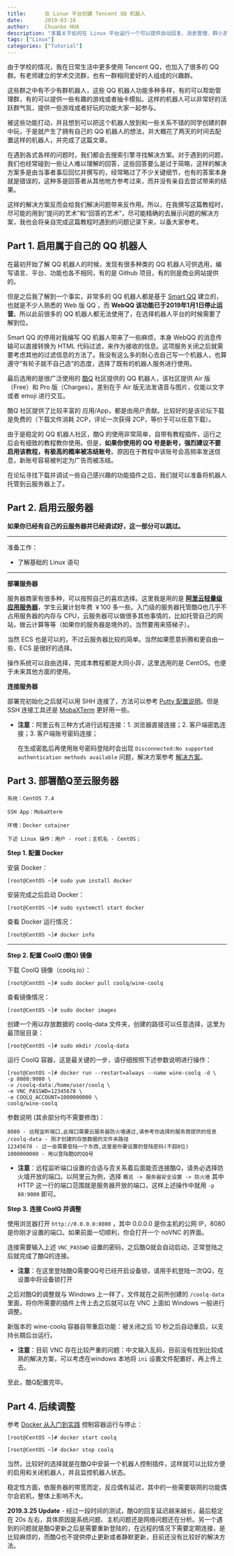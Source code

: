 ```yaml
---
title:      在 Linux 平台创建 Tencent QQ 机器人
date:       2019-03-16
author:     Chuanbo HUA
description: "本篇关于如何在 Linux 平台运行一个可以提供自动回复、消息管理、群小游戏等功能的 QQ 机器人。"
tags: ["Linux"]
categories: ["Tutorial"]
---
```



由于学校的情况，我在日常生活中更多使用 Tencent QQ，也加入了很多的 QQ 群。有老师建立的学术交流群，也有一群相同爱好的人组成的兴趣群。

这些群之中有不少有群机器人，这些 QQ 机器人功能多种多样，有的可以帮助管理群，有的可以提供一些有趣的游戏或者抽卡模拟。这样的机器人可以非常好的活跃群气氛，提供一些游戏或者好玩的功能大家一起参与。

被这些功能打动，并且想到可以把这个机器人放到和一些关系不错的同学创建的群中玩，于是就产生了拥有自己的 QQ 机器人的想法，并大概花了两天的时间去配置这样的机器人，并完成了这篇文章。

在遇到各式各样的问题时，我们都会去搜索引擎寻找解决方案。对于遇到的问题，我们也经常碰到一些让人难以理解的回答，这些回答要么是过于简略，这样的解决方案多是由当事者事后回忆并撰写的，经常略过了不少关键细节，也有的答案本身就是错误的，这种多是回答者从其他地方参考过来，而并没有亲自去尝试带来的结果。

这样的解决方案反而会给我们解决问题带来反作用。所以，在我撰写这篇教程时，尽可能的用到“提问的艺术”和“回答的艺术”，尽可能精确的去展示问题的解决方案，我也会将亲自完成这篇教程时遇到的问题记录下来，以备大家参考。

## Part 1. 启用属于自己的 QQ 机器人

在最初开始了解 QQ 机器人的时候，发现有很多种类的 QQ 机器人可供选用，编写语言、平台、功能也各不相同，有的是 Github 项目，有的则是商业网站提供的。

但是之后我了解到一个事实，非常多的 QQ 机器人都是基于 [Smart QQ](https://zh.wikipedia.org/wiki/Smart_QQ) 建立的，也就是不少人熟悉的 Web 版 QQ ，而 **WebQQ 该功能已于2019年1月1日停止运营**。所以此前很多的 QQ 机器人都无法使用了，在选择机器人平台的时候需要了解到位。

Smart QQ 的停用对我编写 QQ 机器人带来了一些麻烦，本身 WebQQ 的消息传输可以直接转换为 HTML 代码过滤，来作为接收的信息。这项服务关闭之后就需要考虑其他的过滤信息的方法了。我没有这么多的耐心去自己写一个机器人，也算遵守“有轮子就不自己造”的态度，选择了既有的机器人服务进行使用。

最后选用的是很广泛使用的 [酷Q](https://cqp.cc/) 社区提供的 QQ 机器人，该社区提供 Air 版（Free）和 Pro 版（Charges）。差别在于 Air 版无法发语音与图片，仅能以文字或者 emoji 进行交互。

酷Q 社区提供了比较丰富的 应用/App，都是由用户贡献。比较好的是该论坛下载是免费的（下载文件消耗 2CP，评论一次获得 2CP，等价于可以任意下载）。

由于是稳定的 QQ 机器人社区，酷Q 的使用非常简单，自带有教程插件，运行之后会有细致的教程教你使用。但是，**如果你使用的 QQ 号是新号，强烈建议不要启用该教程，有极高的概率被冻结账号**。原因在于教程中该账号会高频率发送信息，新账号容易被判定为广告而被冻结。

在论坛寻找下载并调试一些自己感兴趣的功能插件之后，我们就可以准备将机器人托管到云服务器上了。



## Part 2. 启用云服务器

**如果你已经有自己的云服务器并已经调试好，这一部分可以跳过。**

---

准备工作：

- 了解基础的 Linux 语句

---

**部署服务器**

服务器商家有很多种，可以按照自己的喜欢选择。这里我是用的是 [**阿里云轻量级应用服务器**](https://www.aliyun.com/product/swas?spm=5176.8499797.selected.11.563d1a3f6CUrq1)，学生云翼计划年费 ￥100 多一些。入门级的服务器托管酷Q也几乎不占用服务器的内存与 CPU，云服务器可以做很多其他事情的，比如托管自己的网站，做云计算等等（如果你的服务器是境外的，当然要用来搭梯子）。

当然 ECS 也是可以的，不过云服务器比较的简单。当然如果愿意折腾和更自由一些，ECS 是很好的选择。

操作系统可以自由选择，完成本教程都是大同小异，这里选用的是 CentOS。也便于未来其他方面的使用。

**连接服务器**

部署完初始化之后就可以用 SHH 连接了，方法可以参考 [Putty 配置说明](https://help.aliyun.com/document_detail/59083.html?spm=5176.10173289.107.1.2be62e77NNKrRh#windows)。但是 SSH 连接工具还是 [MobaXTerm](https://mobaxterm.mobatek.net/) 更好用一些。

- **注意**：阿里云有三种方式进行远程连接：1. 浏览器直接连接；2. 客户端密匙连接；3. 客户端账号密码连接；

  在生成密匙后再使用账号密码登陆时会出现 `Disconnected:No supported authentication methods available` 问题，解决方案参考 [解决方案](https://help.aliyun.com/knowledge_detail/41489.html)。



## Part 3. 部署酷Q至云服务器

```
系统：CentOS 7.4

SSH App：MobaXterm

环境：Docker cotainer

下述 Linux 操作：用户 - root；主机名 - CentOS；
```

**Step 1. 配置 Docker**

安装 Docker：

`[root@CentOS ~]# sudo yum install docker`

安装完成之后启动 Docker：

`[root@CentOS ~]# sudo systemctl start docker`

查看 Docker 运行情况：

`[root@CentOS ~]# docker info`

---

 **Step 2. 配置 CoolQ (酷Q) 镜像**

下载 CoolQ 镜像（coolq.io）：

`[root@CentOS ~]# sudo docker pull coolq/wine-coolq`

查看镜像情况：

`[root@CentOS ~]# sudo docker images`

创建一个用以存放数据的 coolq-data 文件夹，创建的路径可以任意选择，这里为最顶层目录：

`[root@CentOS ~]# sudo mkdir /coolq-data`

运行 CoolQ 容器，这是最关键的一步，请仔细按照下述参数说明进行操作：

```
[root@CentOS ~]# docker run --restart=always --name wine-coolq -d \
-p 8080:9000 \
-v /coolq-data:/home/user/coolq \
-e VNC_PASSWD=12345678 \
-e COOLQ_ACCOUNT=1000000000 \
coolq/wine-coolq
```

参数说明 (其余部分均不需要修改)：

```
8080 - 远程监听端口,此端口需要云服务器防火墙通过,请参考你选择的服务商提供的信息
/coolq-data - 刚才创建的存放数据的文件夹路径
12345678 - 过一会需要登陆一个东西,这里是你要设置的登陆密码(不超8位)
1000000000 - 用以登陆酷Q的QQ号
```

- **注意**：远程监听端口设置的合适与否关系着后面能否连接酷Q，请务必选择防火墙开放的端口。以阿里云为例，选择 `概览 -> 服务器安全设置 -> 防火墙` 其中 HTTP 这一行的端口范围就是服务器开放的端口，这样上述操作中就用 `-p 80:9000` 即可。

**Step 3. 连接 CoolQ 并调整**

使用浏览器打开 `http://0.0.0.0:8080` ，其中 0.0.0.0 是你主机的公网 IP，8080 是你刚才设置的端口。如果前面一切顺利，你会打开一个 noVNC 的界面。

连接需要输入上述 `VNC_PASSWD` 设置的密码，之后酷Q就会自动启动，正常登陆之后就完成了酷Q的连接。

- **注意**：在这里登陆酷Q需要QQ号已经开启设备锁，请用手机登陆一次QQ，在设置中将设备锁打开

之后对酷Q的调整就与 Windows 上一样了，文件就在之前所创建的 `/coolq-data` 里面，将你所需要的插件上传上去之后就可以在 VNC 上面如 Windows 一般进行调整。

新版本的 wine-coolq 容器自带重启功能：被关闭之后 10 秒之后自动重启，以支持长期后台运行。

- **注意**：目前 VNC 存在比较严重的问题：中文输入乱码，目前没有找到比较成熟的解决方案，可以考虑在windows 本地将 `ini` 设置文件配置好，再上传上去。

至此，酷Q配置完毕。



## Part 4. 后续调整

参考 [Docker 从入门到实践](https://legacy.gitbook.com/book/yeasy/docker_practice/details) 控制容器运行与停止：

`[root@CentOS ~]# docker start coolq`

`[root@CentOS ~]# docker stop coolq`

当然，比较好的选择就是在酷Q中安装一个机器人控制插件，这样就可以比较方便的启用和关闭机器人，并且监控机器人状态。

稳定性方面，依服务器的带宽而定，反应偶有延迟，其中的一些需要联网的功能偶尔会宕机，整体上影响不大。

**2019.3.25 Update** - 经过一段时间的测试，酷Q的回复延迟越来越长，最后稳定在 20s 左右，具体原因是系统问题、主机问题还是网络问题还在分析。另一个遇到的问题就是酷Q更新之后是需要重新登陆的，在远程的情况下需要定期连接，是比较麻烦的，而酷Q也不提供停止更新或者静默更新，目前还没有比较好的解决方法。